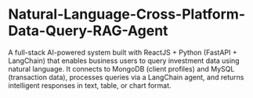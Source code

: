 # Natural-Language-Cross-Platform-Data-Query-RAG-Agent
A full-stack AI-powered system built with ReactJS + Python (FastAPI + LangChain) that enables business users to query investment data using natural language. It connects to MongoDB (client profiles) and MySQL (transaction data), processes queries via a LangChain agent, and returns intelligent responses in text, table, or chart format.
